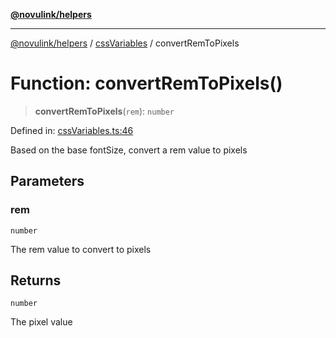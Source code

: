 [**@novulink/helpers**](../../README.md)

***

[@novulink/helpers](../../modules.md) / [cssVariables](../README.md) / convertRemToPixels

# Function: convertRemToPixels()

> **convertRemToPixels**(`rem`): `number`

Defined in: [cssVariables.ts:46](https://github.com/M-Media-Group/app.novu.link/blob/d43aa75d61cafdf214ab3b4b66ffcaae1fde7b4e/packages/helpers/src/cssVariables.ts#L46)

Based on the base fontSize, convert a rem value to pixels

## Parameters

### rem

`number`

The rem value to convert to pixels

## Returns

`number`

The pixel value
